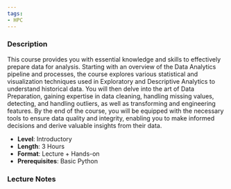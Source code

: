 ```yaml
---
tags:
- HPC
---
```

### Description
This course provides you with essential knowledge and skills to effectively prepare data for analysis. Starting with an overview of the Data Analytics pipeline and processes, the course explores various statistical and visualization techniques used in Exploratory and Descriptive Analytics to understand historical data. You will then delve into the art of Data Preparation, gaining expertise in data cleaning, handling missing values, detecting, and handling outliers, as well as transforming and engineering features. By the end of the course, you will be equipped with the necessary tools to ensure data quality and integrity, enabling you to make informed decisions and derive valuable insights from their data.
- **Level**: Introductory
- **Length**: 3 Hours
- **Format**: Lecture + Hands-on
- **Prerequisites**: Basic Python

### Lecture Notes
